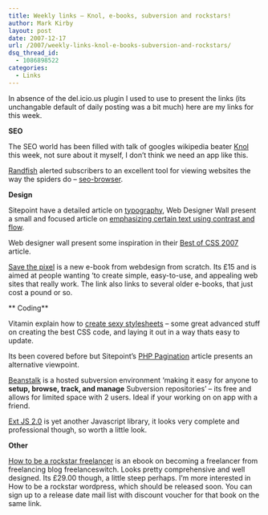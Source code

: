 ```yaml
---
title: Weekly links – Knol, e-books, subversion and rockstars!
author: Mark Kirby
layout: post
date: 2007-12-17
url: /2007/weekly-links-knol-e-books-subversion-and-rockstars/
dsq_thread_id:
  - 1086898522
categories:
  - Links
---
```

In absence of the del.icio.us plugin I used to use to present the links (its unchangable default of daily posting was a bit much) here are my links for this week.

**SEO**

The SEO world has been filled with talk of googles wikipedia beater [Knol][1] this week, not sure about it myself, I don&#8217;t think we need an app like this.

[Randfish][2] alerted subscribers to an excellent tool for viewing websites the way the spiders do &#8211; [seo-browser][3].

**Design**

Sitepoint have a detailed article on [typography][4], Web Designer Wall present a small and focused article on [emphasizing certain text using contrast and flow][5].

Web designer wall present some inspiration in their [Best of CSS 2007][6] article.

[Save the pixel][7] is a new e-book from webdesign from scratch. Its £15 and is aimed at people wanting &#8216;to create simple, easy-to-use, and appealing web sites that really work. The link also links to several older e-books, that just cost a pound or so.

** Coding**

Vitamin explain how to [create sexy stylesheets][8] &#8211; some great advanced stuff on creating the best CSS code, and laying it out in a way thats easy to update.

Its been covered before but Sitepoint&#8217;s [PHP Pagination][9] article presents an alternative viewpoint.

[Beanstalk][10] is a hosted subversion environment &#8216;making it easy for anyone to **setup, browse, track, and manage** Subversion repositories&#8217; &#8211; its free and allows for limited space with 2 users. Ideal if your working on on app with a friend.

[Ext JS 2.0][11] is yet another Javascript library, it looks very complete and professional though, so worth a little look.

**Other**

[How to be a rockstar freelancer][12] is an ebook on becoming a freelancer from freelancing blog freelanceswitch. Looks pretty comprehensive and well designed. Its £29.00 though, a little steep perhaps. I&#8217;m more interested in How to be a rockstar wordpress, which should be released soon. You can sign up to a release date mail list with discount voucher for that book on the same link.

 [1]: http://googleblog.blogspot.com/2007/12/encouraging-people-to-contribute.html
 [2]: http://www.seomoz.org/
 [3]: http://seo-browser.com/
 [4]: http://www.sitepoint.com/article/principles-beautiful-typography
 [5]: http://www.webdesignerwall.com/tutorials/typographic-contrast-flow/
 [6]: http://www.webdesignerwall.com/trends/best-of-css-design-2007/
 [7]: http://mkirby1981.wdfsebooks.hop.clickbank.net/
 [8]: http://www.thinkvitamin.com/features/design/creating-sexy-stylesheets
 [9]: http://www.sitepoint.com/article/perfect-php-pagination
 [10]: http://beanstalkapp.com/
 [11]: http://extjs.com/
 [12]: http://freelanceswitch.com/book